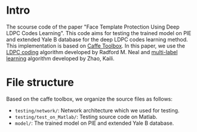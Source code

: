 # Intro
The scourse code of the paper "Face Template Protection Using Deep LDPC Codes Learning". This code aims for testing the trained model on PIE and extended Yale B database for the deep LDPC codes learning method. This implementation is based on [Caffe Toolbox](https://github.com/BVLC/caffe). In this paper, we use the [LDPC coding](http://www.cs.utoronto.ca/~radford/ldpc.software.html) algorithm developed by Radford M. Neal and [multi-label learning](https://github.com/zkl20061823/DRML) algorithm developed by Zhao, Kaili.
# File structure
Based on the caffe toolbox, we organize the source files as follows:
- `testing/network/`: Network architecture which we used for testing.
- `testing/test_on_Matlab/`: Testing source code on Matlab.
- `model/`: The trained model on PIE and extended Yale B database.

